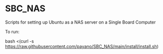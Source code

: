 # SBC_NAS
Scripts for setting up Ubuntu as a NAS server on a Single Board Computer

To run:

bash <(curl -s https://raw.githubusercontent.com/payano/SBC_NAS/main/install/install.sh)
